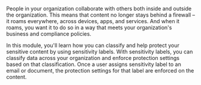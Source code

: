 People in your organization collaborate with others both inside and outside the organization. This means that content no longer stays behind a firewall – it roams everywhere, across devices, apps, and services. And when it roams, you want it to do so in a way that meets your organization's business and compliance policies.

In this module, you'll learn how you can classify and help protect your sensitive content by using sensitivity labels. With sensitivity labels, you can classify data across your organization and enforce protection settings based on that classification. Once a user assigns sensitivity label to an email or document, the protection settings for that label are enforced on the content.
